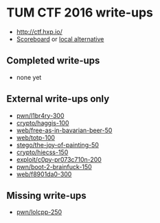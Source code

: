 # TUM CTF 2016 write-ups

* http://ctf.hxp.io/
* [Scoreboard](https://ctftime.org/event/331/) or [local alternative](scoreboard.txt)

## Completed write-ups

* none yet

## External write-ups only

* [pwn/l1br4ry-300](pwn/l1br4ry-300)
* [crypto/haggis-100](crypto/haggis-100)
* [web/free-as-in-bavarian-beer-50](web/free-as-in-bavarian-beer-50)
* [web/totp-100](web/totp-100)
* [stego/the-joy-of-painting-50](stego/the-joy-of-painting-50)
* [crypto/hiecss-150](crypto/hiecss-150)
* [exploit/c0py-pr073c710n-200](exploit/c0py-pr073c710n-200)
* [pwn/boot-2-brainfuck-150](pwn/boot-2-brainfuck-150)
* [web/f8901da0-300](web/f8901da0-300)

## Missing write-ups

* [pwn/lolcpp-250](pwn/lolcpp-250)
